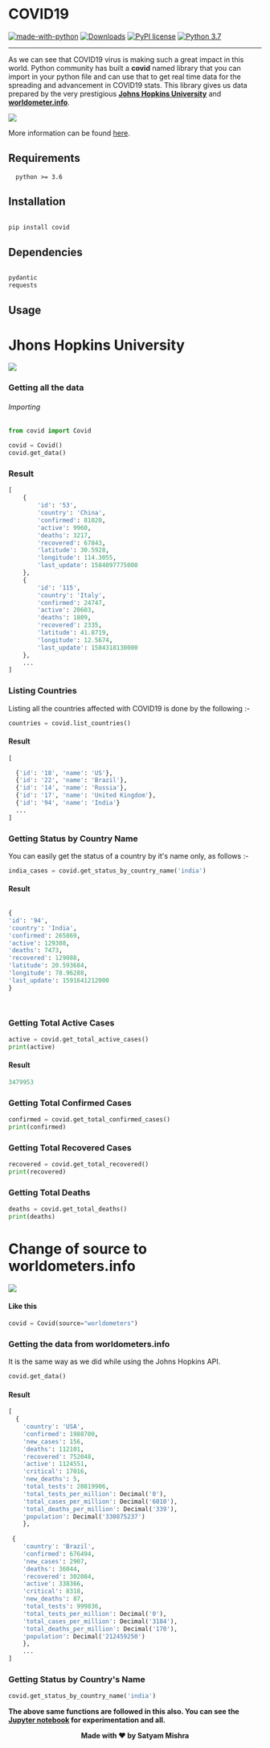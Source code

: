 # COVID19
[![made-with-python](https://img.shields.io/badge/Made%20with-Python-1f425f.svg)](https://www.python.org/) [![Downloads](https://pepy.tech/badge/covid)](https://pepy.tech/project/covid) [![PyPI license](https://img.shields.io/pypi/l/ansicolortags.svg)](https://pypi.python.org/pypi/ansicolortags/) [![Python 3.7](https://img.shields.io/badge/python-3.7-blue.svg)](https://www.python.org/downloads/release/python-370/)
<hr>


As we can see that COVID19 virus is making such a great impact in this world. Python community has built a <b>covid</b> named library that you can import in your python file and can use that to get real time data for the spreading and advancement in COVID19 stats. This library gives us data prepared by the very prestigious [<b>Johns Hopkins University</b>](https://www.jhu.edu/) and [<b>worldometer.info</b>](https://www.worldometers.info/coronavirus/).


![](https://global.unitednations.entermediadb.net/assets/mediadb/services/module/asset/downloads/preset/Libraries/Production+Library/31-01-20-coronavirus-digital-image-cdc1.jpg/image1440x560cropped.jpg)


More information can be found [here](https://ahmednafies.github.io/covid/).

## Requirements

```
  python >= 3.6
```

## Installation

```python

pip install covid
```

## Dependencies

```python

pydantic
requests
```

## Usage

# Jhons Hopkins University

![](johns_hopkins.png)
 

### Getting all the data

###### Importing
```python
from covid import Covid
```
```python
covid = Covid()
covid.get_data()
```
### Result

```python
[
    {
        'id': '53',
        'country': 'China',
        'confirmed': 81020,
        'active': 9960,
        'deaths': 3217,
        'recovered': 67843,
        'latitude': 30.5928,
        'longitude': 114.3055,
        'last_update': 1584097775000
    },
    {
        'id': '115',
        'country': 'Italy',
        'confirmed': 24747,
        'active': 20603,
        'deaths': 1809,
        'recovered': 2335,
        'latitude': 41.8719,
        'longitude': 12.5674,
        'last_update': 1584318130000
    },
    ...
]
```

 
### Listing Countries

Listing all the countries affected with COVID19 is done by the following :- 

```python
countries = covid.list_countries()
```
#### Result

```python
[ 

  {'id': '18', 'name': 'US'}, 
  {'id': '22', 'name': 'Brazil'}, 
  {'id': '14', 'name': 'Russia'},
  {'id': '17', 'name': 'United Kingdom'}, 
  {'id': '94', 'name': 'India'}
  ...
]
```

### Getting Status by Country Name

You can easily get the status of a country by it's name only, as follows :-

```python
india_cases = covid.get_status_by_country_name('india')
```

#### Result

```python

{
'id': '94', 
'country': 'India',
'confirmed': 265869, 
'active': 129308, 
'deaths': 7473,
'recovered': 129088,
'latitude': 20.593684,
'longitude': 78.96288,
'last_update': 1591641212000
}




```
### Getting Total Active Cases

```python
active = covid.get_total_active_cases()
print(active)
```
#### Result

```python
3479953
```
### Getting Total Confirmed Cases

```python
confirmed = covid.get_total_confirmed_cases()
print(confirmed)
```
### Getting Total Recovered Cases

```python
recovered = covid.get_total_recovered()
print(recovered)
```
### Getting Total Deaths

```python
deaths = covid.get_total_deaths()
print(deaths)
```


# Change of source to worldometers.info

![](worldometer.png)

#### Like this

```python
covid = Covid(source="worldometers")
```
### Getting the data from worldometers.info

It is the same way as we did while using the Johns Hopkins API.

```python
covid.get_data()
```

#### Result

```python
[
  { 
    'country': 'USA',
    'confirmed': 1988700,
    'new_cases': 156,
    'deaths': 112101,
    'recovered': 752048,
    'active': 1124551,
    'critical': 17016,
    'new_deaths': 5,
    'total_tests': 20819906,
    'total_tests_per_million': Decimal('0'),
    'total_cases_per_million': Decimal('6010'),
    'total_deaths_per_million': Decimal('339'),
    'population': Decimal('330875237')
    },
 
 {
    'country': 'Brazil',
    'confirmed': 676494,
    'new_cases': 2907,
    'deaths': 36044,
    'recovered': 302084,
    'active': 338366,
    'critical': 8318,
    'new_deaths': 87,
    'total_tests': 999836,
    'total_tests_per_million': Decimal('0'),
    'total_cases_per_million': Decimal('3184'),
    'total_deaths_per_million': Decimal('170'),
    'population': Decimal('212459250')
    },
    ...
]
```
### Getting Status by Country's Name
```python
covid.get_status_by_country_name('india')
```

<b> The above same functions are followed in this also. You can see the [Jupyter notebook](Covid.ipynb) for experimentation and all.</b>

<p align="center"><b>Made with &hearts; by Satyam Mishra</b></p>
